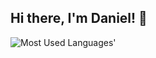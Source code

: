 ## Hi there, I'm Daniel! 👋

<!--
**DanielLourencoJr/DanielLourencoJr** is a ✨ _special_ ✨ repository because its `README.md` (this file) appears on your GitHub profile.

Here are some ideas to get you started:

- 🔭 I’m currently working on ...
- 🌱 I’m currently learning ...
- 👯 I’m looking to collaborate on ...
- 🤔 I’m looking for help with ...
- 💬 Ask me about ...
- 📫 How to reach me: ...
- 😄 Pronouns: ...
- ⚡ Fun fact: ...
-->
<picture>
  <source media="(prefers-color-scheme: dark)" srcset="https://github-used-languages.vercel.app/DanielLourencoJr?theme=dark&config=config.json">
  <img alt="Most Used Languages'" src="https://github-used-languages.vercel.app/DanielLourencoJr?config=config.json">
</picture>

